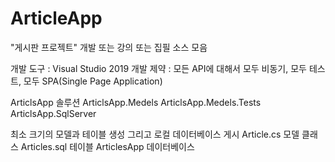 # ArticleApp
"게시판 프로젝트" 개발 또는 강의 또는 집필 소스 모음

개발 도구 : Visual Studio 2019
개발 제약 : 모든 API에 대해서 모두 비동기, 모두 테스트, 모두 SPA(Single Page Application)

ArticlsApp 솔루션
  ArticlsApp.Medels
  ArticlsApp.Medels.Tests
  ArticlsApp.SqlServer

최소 크기의 모델과 테이블 생성 그리고 로컬 데이터베이스 게시
  Article.cs 모델 클래스
  Articles.sql 테이블
  ArticlesApp 데이터베이스
